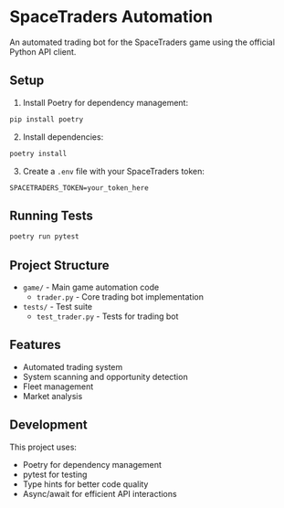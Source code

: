 # SpaceTraders Automation

An automated trading bot for the SpaceTraders game using the official Python API client.

## Setup

1. Install Poetry for dependency management:
```bash
pip install poetry
```

2. Install dependencies:
```bash
poetry install
```

3. Create a `.env` file with your SpaceTraders token:
```
SPACETRADERS_TOKEN=your_token_here
```

## Running Tests

```bash
poetry run pytest
```

## Project Structure

- `game/` - Main game automation code
  - `trader.py` - Core trading bot implementation
- `tests/` - Test suite
  - `test_trader.py` - Tests for trading bot

## Features

- Automated trading system
- System scanning and opportunity detection
- Fleet management
- Market analysis

## Development

This project uses:
- Poetry for dependency management
- pytest for testing
- Type hints for better code quality
- Async/await for efficient API interactions
